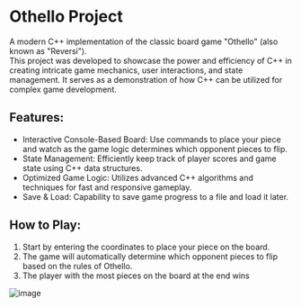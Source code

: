 # **Othello Project**

A modern C++ implementation of the classic board game "Othello" (also known as "Reversi").  
This project was developed to showcase the power and efficiency of C++ in creating intricate game mechanics, user interactions, and state management. It serves as a demonstration of how C++ can be utilized for complex game development.

## **Features:**
* Interactive Console-Based Board: Use commands to place your piece and watch as the game logic determines which opponent pieces to flip.
* State Management: Efficiently keep track of player scores and game state using C++ data structures.
* Optimized Game Logic: Utilizes advanced C++ algorithms and techniques for fast and responsive gameplay.
* Save & Load: Capability to save game progress to a file and load it later.

## **How to Play:**
1. Start by entering the coordinates to place your piece on the board.
2. The game will automatically determine which opponent pieces to flip based on the rules of Othello.
3. The player with the most pieces on the board at the end wins

![image](https://github.com/MohammadOmarAleem/Othello-Board-Game-Implementation-/assets/113541294/9bfdba2a-07ba-4a6f-ac89-ac507ae607a2)
